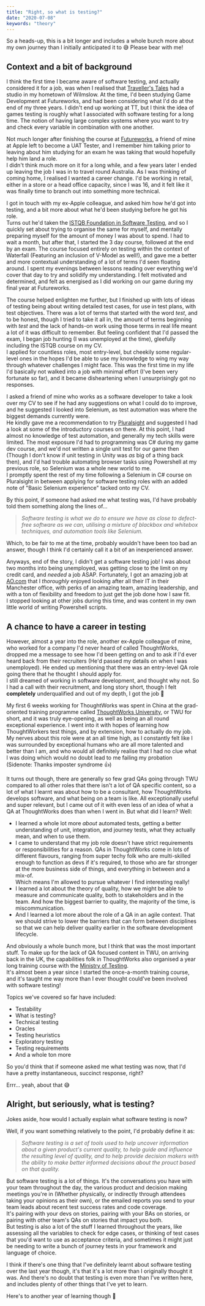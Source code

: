 ```yaml
---
title: "Right, so what is testing?"
date: "2020-07-08"
keywords: "theory"
---
```


So a heads-up, this is a bit longer and includes a whole bunch more about my own
 journey than I initially anticipated it to 😅 Please bear with me!

Context and a bit of background
-------------------------------

I think the first time I became aware of software testing, and actually considered it for
a job, was when I realised that [Traveller's Tales](https://ttgames.com/) had a
studio in my hometown of Wilmslow. At the time, I'd been studying Game Development
at Futureworks, and had been considering what I'd do at the end of my three years.
I didn't end up working at TT, but I think the idea of games testing is roughly
what I associated with software testing for a long time.
The notion of having large complex systems where you want to try and check every
variable in combination with one another.

Not much longer after finishing the course at [Futureworks](https://futureworks.ac.uk/study/), a friend of mine at
Apple left to become a UAT Tester, and I remember him talking prior to leaving 
about him studying for an exam he was taking that would hopefully help him land
a role.\
I didn't think much more on it for a long while, and a few years later I ended up
leaving the job I was in to travel round Australia. As I was thinking of coming
home, I realised I wanted a career change. I'd be working in retail, either in a
store or a head office capacity, since I was 16, and it felt like it was finally
time to branch out into something more technical.

I got in touch with my ex-Apple colleague, and asked him how he'd got into testing,
and a bit more about what he'd been studying before he got his role.\
Turns out he'd taken the [ISTQB Foundation in Software Testing](https://www.istqb.org/certification-path-root/foundation-level-2018.html), and so I quickly
set about trying to organise the same for myself, and mentally preparing myself for the
amount of money I was about to spend. I had to wait a month, but 
after that, I started the 3 day course, followed at the end by an exam. The course 
focused entirely on testing within the context of Waterfall (Featuring an inclusion
of V-Model as well!), and gave me a better and more contextual understanding of 
a lot of terms I'd seen floating around. I spent my evenings between lessons
reading over everything we'd cover that day to try and solidify my understanding.
I felt motivated and determined, and felt as energised as I did working on our
game during my final year at Futureworks.

The course helped enlighten me further, but I finished up with lots of ideas of
testing being about writing detailed test cases, for use in test plans, with test
objectives. There was a lot of terms that started with the word *test*, and to be
honest, though I tried to take it all in, the amount of terms beginning with *test*
and the lack of hands-on work using those terms in real life meant a lot of it was
difficult to remember. But feeling confident that I'd passed the exam, I began job
hunting (I was unemployed at the time), gleefully including the ISTQB course on my
CV.\
I applied for countless roles, most entry-level, but cheekily some regular-level ones
in the hopes I'd be able to use my knowledge to wing my way through whatever
challenges I might face. This was the first time in my life I'd basically not walked into a job
with minimal effort (I've been very fortunate so far), and it became disheartening 
when I unsurprisingly got no responses.

I asked a friend of mine who works as a software developer to take a look over my 
CV to see if he had any suggestions on what I could do to improve, and he suggested
I looked into Selenium, as test automation was where the biggest demands currently 
were.\
He kindly gave me a recommendation to try [Pluralsight](https://www.pluralsight.com/)
and suggested I had a look at some of the introductory courses on there. At this
point, I had almost no knowledge of test automation, and generally my tech skills
were limited. The most exposure I'd had to programming was C# during my game dev
course, and we'd not written a single unit test for our game then (Though I don't know
if unit testing in Unity was *as* big of a thing back then), and I'd had trouble
automating browser tasks using Powershell at my previous role, so Selenium was a
whole new world to me.\
I promptly spent the rest of my time following a Selenium in C# course on 
Pluralsight in between applying for software testing roles with an added note of
"Basic Selenium experience" tacked onto my CV.

By this point, if someone had asked me what testing was, I'd have probably told them
something along the lines of...

>*Software testing is what we do to ensure we have as close to defect-free software*
>*as we can, utilising a mixture of blackbox and whitebox techniques, and automation*
>*tools like Selenium.*

Which, to be fair to me at the time, probably wouldn't have been too bad an answer,
though I think I'd certainly call it a bit of an inexperienced answer.

Anyways, end of the story, I didn't get a software testing job! I was about two
months into being unemployed, was getting close to the limit on my credit card, and
*needed* a job ASAP. Fortunately, I got an amazing job at [AO.com](https://www.ao-jobs.com/)
that I *thoroughly* enjoyed looking after all their IT in their Manchester office,
with perks of an amazing team, amazing leadership, and with
a ton of flexibility and freedom to just get the job done how I saw fit.\
I stopped looking at other jobs during this time, and was content in my own little
world of writing Powershell scripts.
 
A chance to have a career in testing
------------------------------------
 
However, almost a year into the role, another ex-Apple colleague of mine, who worked
for a company I'd never heard of called ThoughtWorks, dropped me a message to see how
I'd been getting on and to ask if I'd ever heard back from their recruiters (He'd 
passed my details on when I was unemployed). He ended up mentioning that there
was an entry-level QA role going there that he thought I should apply for.\
I still dreamed of working in software development, and thought why not. So I had a
call with their recruitment, and long story short, though I felt **completely**
underqualified and out of my depth, I got the job 🎉
  
My first 6 weeks working for ThoughtWorks was spent in China at the grad-oriented
training programme called [ThoughtWorks University](https://www.thoughtworks.com/careers/graduates), or TWU for short, and it was
truly eye-opening, as well as being an all round exceptional experience. I went into
it with hopes of learning how ThoughtWorkers test things, and by extension, how
to actually do my job. My nerves about this role were at an all time high, as I
constantly felt like I was surrounded by exceptional humans who are all more
talented and better than I am, and who would all definitely realise that I had
no clue what I was doing which would no doubt lead to me failing my probation
(Sidenote: Thanks imposter syndrome 👍)

It turns out though, there are generally so few grad QAs going through TWU
compared to all other roles that there isn't a lot of QA specific content,
so a lot of what I learnt was about how to be a consultant, how ThoughtWorks 
develops software, and what being on a team is like. All exceptionally useful and 
super relevant, but I came out of it with even less of an idea of what a QA at
ThoughtWorks does than when I went in. But what did I learn? Well:

* I learned a whole lot more *about* automated tests, getting a better understanding
of unit, integration, and journey tests, what they actually mean, and when to use them.
* I came to understand that my job role doesn't have strict requirements or 
responsibilities for a reason. QAs in ThoughtWorks come in lots of different flavours,
ranging from super techy folk who are multi-skilled enough to function as devs if
it's required, to those who are far stronger at the more business side of things, and
everything in between and a mix-of.\
Which means I'm allowed to pursue whatever I find interesting really!
* I learned a lot about the theory of quality, how we might be able to measure
and communicate quality, both to stakeholders and in the team. And how the biggest
barrier to quality, the majority of the time, is miscommunication.
* And I learned a lot more about the role of a QA in an agile context. That we
should strive to lower the barriers that can form between disciplines so that we
can help deliver quality earlier in the software development lifecycle.

And obviously a whole bunch more, but I think that was the most important stuff.
To make up for the lack of QA focused content in TWU, on arriving back in the UK,
the capabilities folk in ThoughtWorks also organised a year long training course
with the [Ministry of Testing](https://www.ministryoftesting.com/).\
It's almost been a year since I started the once-a-month training course, and
it's taught me way more than I ever thought could've been involved with software
testing!

Topics we've covered so far have included:

* Testability
* What is testing?
* Technical testing
* Oracles
* Testing heuristics
* Exploratory testing
* Testing requirements
* And a whole ton more

So you'd think that if someone asked me what testing was now, that I'd have a 
pretty instantaneous, succinct response, right?

Errr... yeah, about that 😅 

Alright, but seriously, what is testing?
----------------------------------------

Jokes aside, how would I actually explain what software testing is now?

Well, if you want something relatively to the point, I'd probably define it as:

>*Software testing is a set of tools used to help uncover information about a given product's*
>*current quality, to help guide and influence the resulting level of quality, and to help*
>*provide decision makers with the ability to make better informed decisions about the prouct*
>*based on that quality.*

But software testing is a lot of things. It's the conversations you have with your
team throughout the day, the various product and decision making meetings you're in
(Whether physically, or indirectly through attendees taking your opinions as their own),
or the emailed reports you send to your team leads about recent test success rates and
code coverage.\
It's pairing with your devs on stories, pairing with your BAs on stories, or pairing with
other team's QAs on stories that impact you both.\
But testing is also a lot of the stuff I learned throughout the years, like assessing
all the variables to check for edge cases, or thinking of test cases
that you'd want to use as acceptance criteria, and sometimes it might just be needing
to write a bunch of journey tests in your framework and language of choice.

I think if there's one thing that I've definitely learnt about software testing over
the last year though, it's that it's a lot more than I originally thought it was.
And there's no doubt that testing is even more than I've written here, and includes
plenty of other things that I've yet to learn.

Here's to another year of learning though 🍻


